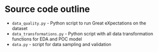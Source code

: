 # Source code outline
- `data_quality.py` - Python script to run Great eXpectations on the dataset
- `data_transformations.py` - Python script with all data transformation functions for EDA and POC model
- `data.py` - script for data sampling and validation
